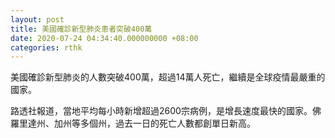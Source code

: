 ```yaml
---
layout: post
title: 美國確診新型肺炎患者突破400萬
date: 2020-07-24 04:34:40.000000000 +08:00
categories: rthk
---
```


美國確診新型肺炎的人數突破400萬，超過14萬人死亡，繼續是全球疫情最嚴重的國家。

路透社報道，當地平均每小時新增超過2600宗病例，是增長速度最快的國家。佛羅里達州、加州等多個州，過去一日的死亡人數都創單日新高。
